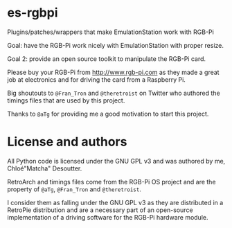 # es-rgbpi
Plugins/patches/wrappers that make EmulationStation work with RGB-Pi

Goal: have the RGB-Pi work nicely with EmulationStation with proper resize.

Goal 2: provide an open source toolkit to manipulate the RGB-Pi card.

Please buy your RGB-Pi from http://www.rgb-pi.com as they made a great job
at electronics and for driving the card from a Raspberry Pi.

Big shoutouts to `@Fran_Tron` and `@theretroist` on Twitter who authored the
timings files that are used by this project.

Thanks to `@aTg` for providing me a good motivation to start this project.

# License and authors

All Python code is licensed under the GNU GPL v3 and was authored by me,
Chloé"Matcha" Desoutter.

RetroArch and timings files come from the RGB-Pi OS project and are the
property of `@aTg`, `@Fran_Tron` and `@theretroist`. 

I consider them as falling under the GNU GPL v3 as they are distributed
in a RetroPie distribution and are a necessary part of an open-source
implementation of a driving software for the RGB-Pi hardware module.

